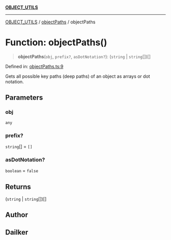 [**OBJECT_UTILS**](../../README.md)

***

[OBJECT_UTILS](../../README.md) / [objectPaths](../README.md) / objectPaths

# Function: objectPaths()

> **objectPaths**(`obj`, `prefix?`, `asDotNotation?`): (`string` \| `string`[])[]

Defined in: [objectPaths.ts:9](https://github.com/dailker/everyutil/blob/db1e809d4c097dd2ba5f952e07c115f09a518c6c/src/object/objectPaths.ts#L9)

Gets all possible key paths (deep paths) of an object as arrays or dot notation.

## Parameters

### obj

`any`

### prefix?

`string`[] = `[]`

### asDotNotation?

`boolean` = `false`

## Returns

(`string` \| `string`[])[]

## Author

## Dailker
